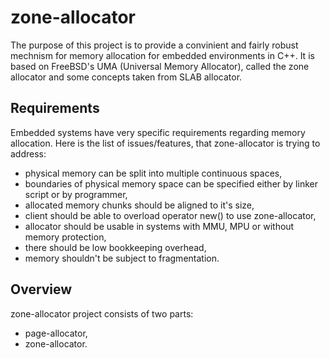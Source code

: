 # zone-allocator

The purpose of this project is to provide a convinient and fairly robust mechnism for memory allocation for embedded environments in C++. It is based on FreeBSD's UMA (Universal Memory Allocator), called the zone allocator and some concepts taken from SLAB allocator.

## Requirements

Embedded systems have very specific requirements regarding memory allocation. Here is the list of issues/features, that zone-allocator is trying to address:

* physical memory can be split into multiple continuous spaces,
* boundaries of physical memory space can be specified either by linker script or by programmer,
* allocated memory chunks should be aligned to it's size,
* client should be able to overload operator new() to use zone-allocator,
* allocator should be usable in systems with MMU, MPU or without memory protection,
* there should be low bookkeeping overhead,
* memory shouldn't be subject to fragmentation.

## Overview

zone-allocator project consists of two parts:

* page-allocator,
* zone-allocator.
